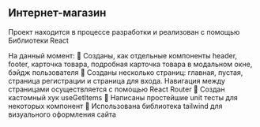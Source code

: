 ## Интернет-магазин 

Проект находится в процессе разработки и реализован с помощью Библиотеки React

На данный момент:
:triangular_flag_on_post: Созданы, как отдельные компоненты header, footer, карточка товара, подробная карточка товара в модальном окне, бэйдж пользователя
:triangular_flag_on_post: Созданы несколько страниц: главная, пустая, страница регистрации и страница для входа. Навигация между страницами осуществляется с помощью React Router
:triangular_flag_on_post: Cоздан кастомный хук useGetItems
:triangular_flag_on_post: Написаны простейшие unit тесты для некоторых компонент
:triangular_flag_on_post: Использована библиотека tailwind для визуального оформления сайта
